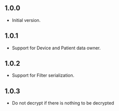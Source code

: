 ## 1.0.0

- Initial version.

## 1.0.1

- Support for Device and Patient data owner.

## 1.0.2

- Support for Filter serialization.

## 1.0.3

- Do not decrypt if there is nothing to be decrypted
